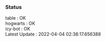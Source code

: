 ### Status


table : OK  
hogwarts : OK  
icy-bot : OK  
Latest Update : 2022-04-04 02:38:17.656388
